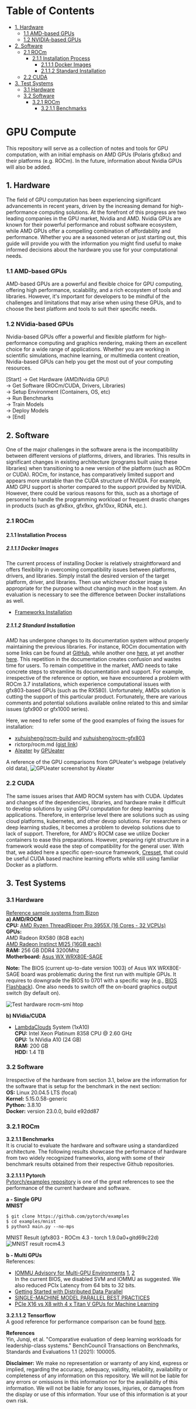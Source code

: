 # Table of Contents

- [1. Hardware](#1-hardware)
  - [1.1 AMD-based GPUs](#11-amd-based-gpus)
  - [1.2 NVIDIA-based GPUs](#12-nvidia-based-gpus)  
- [2. Software](#2-software)
  - [2.1 ROCm](#21-rocm)
    - [2.1.1 Installation Process](#211-installation-process)
      - [2.1.1.1 Docker Images](#2111-docker-images)
      - [2.1.1.2 Standard Installation](#2112-standard-installation)
  - [2.2 CUDA](#22-cuda)  
- [3. Test Systems](#3-test-systems)
  - [3.1 Hardware](#31-hardware)
  - [3.2 Software](#32-software)
    - [3.2.1 ROCm](#321-rocm)
      - [3.2.1.1 Benchmarks](#3211-benchmarks)

# GPU Compute
This repository will serve as a collection of notes and tools for GPU computation, with an initial emphasis on AMD GPUs (Polaris gfx8xx) and their platforms (e.g. ROCm). In the future, information about Nvidia GPUs will also be added.

## 1. Hardware  <a name="1-hardware"></a>
The field of GPU computation has been experiencing significant advancements in recent years, driven by the increasing demand for high-performance computing solutions. At the forefront of this progress are two leading companies in the GPU market, Nvidia and AMD. Nvidia GPUs are known for their powerful performance and robust software ecosystem, while AMD GPUs offer a compelling combination of affordability and performance. Whether you are a seasoned veteran or just starting out, this guide will provide you with the information you might find useful to make informed decisions about the hardware you use for your computational needs.

### 1.1 AMD-based GPUs <a name="11-amd-based-gpus"></a>
AMD-based GPUs are a powerful and flexible choice for GPU computing, offering high performance, scalability, and a rich ecosystem of tools and libraries. However, it's important for developers to be mindful of the challenges and limitations that may arise when using these GPUs, and to choose the best platform and tools to suit their specific needs.

### 1.2 NVidia-based GPUs <a name="12-nvidia-based-gpus"></a> 
Nvidia-based GPUs offer a powerful and flexible platform for high-performance computing and graphics rendering, making them an excellent choice for a wide range of applications. Whether you are working in scientific simulations, machine learning, or multimedia content creation, Nvidia-based GPUs can help you get the most out of your computing resources.

[Start] -> Get Hardware (AMD/Nvidia GPU)  
       -> Get Software (ROCm/CUDA, Drivers, Libraries)  
       -> Setup Environment (Containers, OS, etc)  
       -> Run Benchmarks  
       -> Train Models  
       -> Deploy Models  
       -> [End]

## 2. Software <a name="2-software"></a>
One of the major challenges in the software arena is the incompatibility between different versions of platforms, drivers, and libraries. This results in significant changes in existing architecture (programs built using these libraries) when transitioning to a new version of the platform (such as ROCm or CUDA). ROCm, for instance, has comparatively limited support and appears more unstable than the CUDA structure of NVIDIA. For example, AMD GPU support is shorter compared to the support provided by NVIDIA. However, there could be various reasons for this, such as a shortage of personnel to handle the programming workload or frequent drastic changes in products (such as gfx8xx, gfx9xx, gfx10xx, RDNA, etc.).

### 2.1 ROCm <a name="21-rocm"></a>
#### 2.1.1 Installation Process <a name="211-installation-process"></a>  
##### 2.1.1.1 Docker Images <a name="2111-docker-images"></a>
The current process of installing Docker is relatively straightforward and offers flexibility in overcoming compatibility issues between platforms, drivers, and libraries. Simply install the desired version of the target platform, driver, and libraries. Then use whichever docker image is appropriate for the purpose without changing much in the host system. An evaluation is necessary to see the difference between Docker installations as well. 

- [Frameworks Installation](https://docs.amd.com/bundle/ROCm-Deep-Learning-Guide-v5.3/page/Frameworks_Installation.html)

##### 2.1.1.2 Standard Installation <a name="2112-standard-installation"></a>
AMD has undergone changes to its documentation system without properly maintaining the previous libraries. For instance, ROCm documentation with some links can be found at [GitHub](https://github.com/RadeonOpenCompute/ROCm/), while another one [here](https://rocmdocs.amd.com/), at yet another [here](https://docs.amd.com/). This repetition in the documentation creates confusion and wastes time for users. To remain competitive in the market, AMD needs to take concrete steps to streamline its documentation and support. For example, irrespective of the reference or option, we have encountered a problem with ROCm 3.7 installations, which experience computational issues with gfx803-based GPUs (such as the RX580). Unfortunately, AMDs solution is cutting the support of this particular product. Fortunately, there are various comments and potential solutions available online related to this and similar issues (gfx900 or gfx1000 series).  

Here, we need to refer some of the good examples of fixing the issues for installation:
- [xuhuisheng/rocm-build](https://github.com/xuhuisheng/rocm-build) and [xuhuisheng/rocm-gfx803](https://github.com/xuhuisheng/rocm-gfx803)  
- rictorp/rocm.md ([gist link](https://gist.github.com/rigtorp/d9483af100fb77cee57e4c9fa3c74245))  
- [AIeater](https://github.com/aieater/rocm_pytorch_informations) by [GPUeater](https://www.gpueater.com/index.html)

A reference of the GPU comparisons from GPUeater's webpage (relatively old data),
![GPUeater screenshot by AIeater](https://github.com/bankh/GPU_Compute/blob/main/Media/GPUeater_comparison.png?raw=true)

### 2.2 CUDA  <a name="22-cuda"></a>
The same issues arises that AMD ROCM system has with CUDA. Updates and changes of the dependencies, libraries, and hardware make it difficult to develop solutions by using GPU computation for deep learning applications. Therefore, in enterprise level there are solutions such as using cloud platforms, kubernetes, and other devop solutions. For researchers or deep learning studies, it becomes a problem to develop solutions due to lack of support. Therefore, for AMD's ROCM case we utilize Docker containers to ease this preparations. However, preparing right structure in a framework would ease the step of compatibility for the general user. With that, we added here a specific open-source framework, [Cresset](https://github.com/cresset-template/cresset), that could be useful CUDA based machine learning efforts while still using familiar Docker as a platform. 

## 3. Test Systems <a name="3-test-systems"></a>
### 3.1 Hardware <a name="31-hardware"></a>
[Reference sample systems from Bizon](https://bizon-tech.com/bizon-zx5500.html#1385:11079;1387:9033;1388:9039;1389:9045;1393:11073)  
**a) AMD/ROCM**  
**CPU:** [AMD Ryzen ThreadRipper Pro 3955X (16 Cores - 32 VCPUs)](https://www.amd.com/en/products/cpu/amd-ryzen-threadripper-pro-3955wx)  
**GPUs:**  
  AMD Radeon RX580 (8GB each)  
  [AMD Radeon Instinct MI25 (16GB each)](https://github.com/bankh/GPU_Compute/blob/main/AMD/AMDGPU-pyfancontrol/readMe.md)   
**RAM:** 256 GB DDR4 3200Mhz  
**Motherboard:** [Asus WX WRX80E-SAGE](https://dlcdnets.asus.com/pub/ASUS/mb/SocketTRX4/Pro_WS_WRX80E-SAGE_SE_WIFI/E19401_Pro_WS_WRX80E-SAGE_SE_WIFI_UM_V2_WEB.pdf)  

__Note:__ The BIOS (current up-to-date version 1003) of Asus WX WRX80E-SAGE board was problematic during the first run with multiple GPUs. It requires to downgrade the BIOS to 0701 with a specific way (e.g., [BIOS Flashback](https://www.youtube.com/watch?v=FPyElZcsW6o)). One also needs to switch off the on-board graphics output switch (by default on). 

![Test hardware rocm-smi htop](https://github.com/bankh/GPU_Compute/blob/main/Media/test_hardware.png?raw=true)

**b) NVidia/CUDA**  
- [LambdaClouds](https://cloud.lambdalabs.com/instances) System (1xA10)  
**CPU:** Intel Xeon Platinum 8358 CPU @ 2.60 GHz  
**GPU:** 1x NVidia A10 (24 GB)  
**RAM:** 200 GB  
**HDD:** 1.4 TB  

### 3.2 Software   <a name="32-software"></a>  
Irrespective of the hardware from section 3.1, below are the information for the software that is setup for the benchmark in the next section:  
**OS:** Linux 20.04.5 LTS (focal)  
**Kernel:** 5.15.0.58-generic  
**Python:** 3.8.10  
**Docker:** version 23.0.0, build e92dd87  

### 3.2.1 ROCm  <a name="321-rocm"></a>

**3.2.1.1 Benchmarks**  <a name="3211-benchmarks"></a>  
It is crucial to evaluate the hardware and software using a standardized architecture. The following results showcase the performance of hardware from two widely recognized frameworks, along with some of their benchmark results obtained from their respective Github repositories.

**3.2.1.1.1 Pytorch**  
[Pytorch/examples repository](https://github.com/pytorch/examples) is one of the great references to see the performance of the current hardware and software.  

**a - Single GPU**  
__MNIST__  
```
$ git clone https://github.com/pytorch/examples
$ cd examples/mnist
$ python3 main.py --no-mps
```  
MNIST Result (gfx803 - ROCm 4.3 - torch 1.9.0a0+gitd69c22d)
![MNIST result rocm4.3](./Media/mnist_rocm43.png)

**b - Multi GPUs**  
References:  
- [IOMMU Advisory for Multi-GPU Environments](https://community.amd.com/t5/knowledge-base/iommu-advisory-for-multi-gpu-environments/ta-p/477468) [1](https://forums.developer.nvidia.com/t/parallel-training-with-4-cards-4090-cannot-be-performed-on-amd-5975wx-stuck-at-the-beginning/237813/3), [2](https://forums.developer.nvidia.com/t/multi-gpu-peer-to-peer-access-failing-on-tesla-k80/39748/12)  
In the current BIOS, we disabled SVM and IOMMU as suggested. We also reduced PCIx Latency from 64 bits to 32 bits.  
- [Getting Started with Distributed Data Parallel](https://pytorch.org/tutorials/intermediate/ddp_tutorial.html)
- [SINGLE-MACHINE MODEL PARALLEL BEST PRACTICES](https://pytorch.org/tutorials/intermediate/model_parallel_tutorial.html)
- [PCIe X16 vs X8 with 4 x Titan V GPUs for Machine Learning](https://www.pugetsystems.com/labs/hpc/PCIe-X16-vs-X8-with-4-x-Titan-V-GPUs-for-Machine-Learning-1167/)

**3.2.1.1.2 Tensorflow**  
A good reference for performance comparison can be found [here](https://github.com/ROCmSoftwarePlatform/tensorflow-upstream/issues/173).  

**References**  
Yin, Junqi, et al. "Comparative evaluation of deep learning workloads for leadership-class systems." BenchCouncil Transactions on Benchmarks, Standards and Evaluations 1.1 (2021): 100005.

**Disclaimer:**
We make no representation or warranty of any kind, express or implied, regarding the accuracy, adequacy, validity, reliability, availability or completeness of any information on this repository. We will not be liable for any errors or omissions in this information nor for the availability of this information. We will not be liable for any losses, injuries, or damages from the display or use of this information. Your use of this information is at your own risk.
